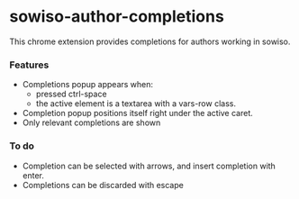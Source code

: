 # sowiso-author-completions

This chrome extension provides completions for authors working in sowiso.

### Features
- Completions popup appears when:
   - pressed ctrl-space
   - the active element is a textarea with a vars-row class.
- Completion popup positions itself right under the active caret.
- Only relevant completions are shown
 
### To do
- Completion can be selected with arrows, and insert completion with enter.
- Completions can be discarded with escape